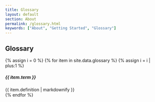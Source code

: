 ```yaml
---
title: Glossary
layout: default
section: About
permalink: /glossary.html
keywords: ["About", "Getting Started", "Glossary"]
---
```

<div class="container-fluid bg-gray" id="glossary">
  <h2 class="title bold">Glossary</h2>
  	<div class="container">
  		<section>
        <div class="row">
          <div class="col-12">
            <div class="" id="">
              {% assign i = 0 %}
              {% for item in site.data.glossary %}
                {% assign i = i | plus:1 %}
              <div class="">
                <div>
                  <h5 class="mb-0">
                    <a class="">
                      <span class="bold black">{{ item.term }}</span>
                    </a>
                  </h5>
                </div>
                <div>
                  <div class="">
                    {{ item.definition | markdownify }}
                  </div>
                </div>
                <span class="faq-separator"></span>
              </div>
            {% endfor %}
          </div>
        </div>
      </div>
    </section>
  </div>
</div>
